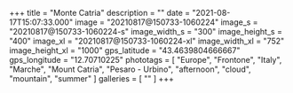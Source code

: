 +++
title = "Monte Catria"
description = ""
date = "2021-08-17T15:07:33.000"
image = "20210817@150733-1060224"
image_s = "20210817@150733-1060224-s"
image_width_s = "300"
image_height_s = "400"
image_xl = "20210817@150733-1060224-xl"
image_width_xl = "752"
image_height_xl = "1000"
gps_latitude = "43.4639804666667"
gps_longitude = "12.70710225"
phototags = [ "Europe", "Frontone", "Italy", "Marche", "Mount Catria", "Pesaro - Urbino", "afternoon", "cloud", "mountain", "summer" ]
galleries = [ "" ]
+++
